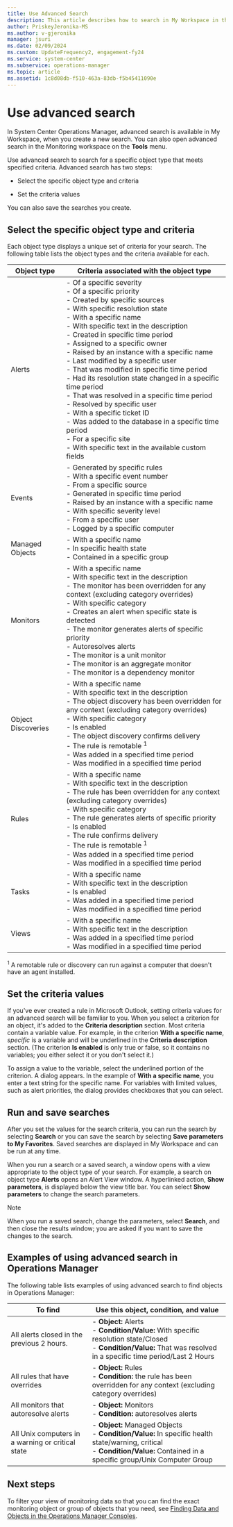 ```yaml
---
title: Use Advanced Search
description: This article describes how to search in My Workspace in the Operations Manager Operations console to see data based on your specific criteria.
author: PriskeyJeronika-MS
ms.author: v-gjeronika
manager: jsuri
ms.date: 02/09/2024
ms.custom: UpdateFrequency2, engagement-fy24
ms.service: system-center
ms.subservice: operations-manager
ms.topic: article
ms.assetid: 1c8d08db-f510-463a-83db-f5b45411090e
---
```


# Use advanced search



In System Center Operations Manager, advanced search is available in My Workspace, when you create a new search. You can also open advanced search in the Monitoring workspace on the **Tools** menu.  

Use advanced search to search for a specific object type that meets specified criteria. Advanced search has two steps:  

- Select the specific object type and criteria

- Set the criteria values  

You can also save the searches you create.  

## Select the specific object type and criteria  

Each object type displays a unique set of criteria for your search. The following table lists the object types and the criteria available for each.  

|Object type|Criteria associated with the object type|  
|---------------|--------------------------------------------|  
|Alerts|-   Of a specific severity<br>-   Of a specific priority<br>-   Created by specific sources<br>-   With specific resolution state<br>-   With a specific name<br>-   With specific text in the description<br>-   Created in specific time period<br>-   Assigned to a specific owner<br>-   Raised by an instance with a specific name<br>-   Last modified by a specific user<br>-   That was modified in specific time period<br>-   Had its resolution state changed in a specific time period<br>-   That was resolved in a specific time period<br>-   Resolved by specific user<br>-   With a specific ticket ID<br>-   Was added to the database in a specific time period<br>-   For a specific site<br>-   With specific text in the available custom fields|  
|Events|-   Generated by specific rules<br>-   With a specific event number<br>-   From a specific source<br>-   Generated in specific time period<br>-   Raised by an instance with a specific name<br>-   With specific severity level<br>-   From a specific user<br>-   Logged by a specific computer|  
|Managed Objects|-   With a specific name<br>-   In specific health state<br>-   Contained in a specific group|  
|Monitors|-   With a specific name<br>-   With specific text in the description<br>-   The monitor has been overridden for any context (excluding category overrides)<br>-   With specific category<br>-   Creates an alert when specific state is detected<br>-   The monitor generates alerts of specific priority<br>-   Autoresolves alerts<br>-   The monitor is a unit monitor<br>-   The monitor is an aggregate monitor<br>-   The monitor is a dependency monitor|  
|Object Discoveries|-   With a specific name<br>-   With specific text in the description<br>-   The object discovery has been overridden for any context (excluding category overrides)<br>-   With specific category<br>-   Is enabled<br>-   The object discovery confirms delivery<br>-   The rule is remotable <sup>1</sup><br>-   Was added in a specified time period<br>-   Was modified in a specified time period|  
|Rules|-   With a specific name<br>-   With specific text in the description<br>-   The rule has been overridden for any context (excluding category overrides)<br>-   With specific category<br>-   The rule generates alerts of specific priority<br>-   Is enabled<br>-   The rule confirms delivery<br>-   The rule is remotable <sup>1</sup><br>-   Was added in a specified time period<br>-   Was modified in a specified time period|  
|Tasks|-   With a specific name<br>-   With specific text in the description<br>-   Is enabled<br>-   Was added in a specified time period<br>-   Was modified in a specified time period|  
|Views|-   With a specific name<br>-   With specific text in the description<br>-   Was added in a specified time period<br>-   Was modified in a specified time period|  

<sup>1</sup> A remotable rule or discovery can run against a computer that doesn't have an agent installed.  

## Set the criteria values

If you've ever created a rule in Microsoft Outlook, setting criteria values for an advanced search will be familiar to you. When you select a criterion for an object, it's added to the **Criteria description** section. Most criteria contain a variable value. For example, in the criterion **With a specific name**, *specific* is a variable and will be underlined in the **Criteria description** section. (The criterion **Is enabled** is only true or false, so it contains no variables; you either select it or you don't select it.)  

To assign a value to the variable, select the underlined portion of the criterion. A dialog appears. In the example of **With a specific name**, you enter a text string for the specific name. For variables with limited values, such as alert priorities, the dialog provides checkboxes that you can select.  

## Run and save searches  

After you set the values for the search criteria, you can run the search by selecting **Search** or you can save the search by selecting **Save parameters to My Favorites**. Saved searches are displayed in My Workspace and can be run at any time.  

When you run a search or a saved search, a window opens with a view appropriate to the object type of your search. For example, a search on object type **Alerts** opens an Alert View window. A hyperlinked action, **Show parameters**, is displayed below the view title bar. You can select **Show parameters** to change the search parameters.  

> [!NOTE]  
> When you run a saved search, change the parameters, select **Search**, and then close the results window; you are asked if you want to save the changes to the search.  

## Examples of using advanced search in Operations Manager

The following table lists examples of using advanced search to find objects in Operations Manager:  

|To find|Use this object, condition, and value|  
|-----------|---------------------------------|  
|All alerts closed in the previous 2 hours.|-   **Object:** Alerts<br>-   **Condition/Value:** With specific resolution state/Closed<br>-   **Condition/Value:** That was resolved in a specific time period/Last 2 Hours|  
|All rules that have overrides|-   **Object:** Rules<br>-   **Condition:** the rule has been overridden for any context (excluding category overrides)|  
|All monitors that autoresolve alerts|-   **Object:** Monitors<br>-   **Condition:** autoresolves alerts|  
|All Unix computers in a warning or critical state|-   **Object:** Managed Objects<br>-   **Condition/Value:** In specific health state/warning, critical<br>-   **Condition/Value:** Contained in a specific group/Unix Computer Group|  

## Next steps

To filter your view of monitoring data so that you can find the exact monitoring object or group of objects that you need, see [Finding Data and Objects in the Operations Manager Consoles](manage-console-finding-data.md).

